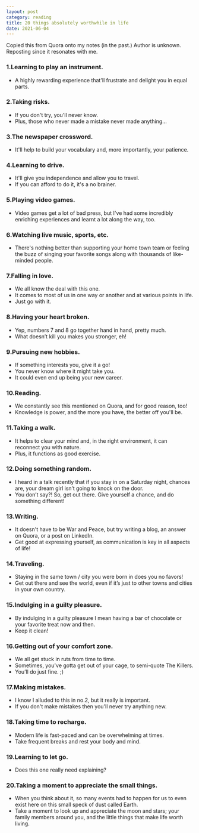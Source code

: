 ```yaml
---
layout: post
category: reading
title: 20 things absolutely worthwhile in life
date: 2021-06-04
---
```


Copied this from Quora onto my notes (in the past.) Author is unknown.
Reposting since it resonates with me.

### 1.Learning to play an instrument.

- A highly rewarding experience that'll frustrate and delight you in equal parts.

### 2.Taking risks.

- If you don't try, you'll never know. 
- Plus, those who never made a mistake never made anything…

### 3.The newspaper crossword.

- It'll help to build your vocabulary and, more importantly, your patience.

### 4.Learning to drive.

- It'll give you independence and allow you to travel. 
- If you can afford to do it, it's a no brainer.

### 5.Playing video games.

- Video games get a lot of bad press, but I've had some incredibly enriching experiences and learnt a lot along the way, too.

### 6.Watching live music, sports, etc.

- There's nothing better than supporting your home town team or feeling the buzz of singing your favorite songs along with thousands of like-minded people.

### 7.Falling in love.

- We all know the deal with this one. 
- It comes to most of us in one way or another and at various points in life. 
- Just go with it.

### 8.Having your heart broken.

- Yep, numbers 7 and 8 go together hand in hand, pretty much. 
- What doesn’t kill you makes you stronger, eh!

### 9.Pursuing new hobbies.

- If something interests you, give it a go! 
- You never know where it might take you. 
- It could even end up being your new career.

### 10.Reading.

- We constantly see this mentioned on Quora, and for good reason, too! 
- Knowledge is power, and the more you have, the better off you'll be.

### 11.Taking a walk.

- It helps to clear your mind and, in the right environment, it can reconnect you with nature. 
- Plus, it functions as good exercise.

### 12.Doing something random.

- I heard in a talk recently that if you stay in on a Saturday night, chances are, your dream girl isn’t going to knock on the door. 
- You don’t say?! So, get out there. Give yourself a chance, and do something different!

### 13.Writing.

- It doesn't have to be War and Peace, but try writing a blog, an answer on Quora, or a post on LinkedIn. 
- Get good at expressing yourself, as communication is key in all aspects of life!

### 14.Traveling.

- Staying in the same town / city you were born in does you no favors! 
- Get out there and see the world, even if it’s just to other towns and cities in your own country.

### 15.Indulging in a guilty pleasure.

- By indulging in a guilty pleasure I mean having a bar of chocolate or your favorite treat now and then. 
- Keep it clean!

### 16.Getting out of your comfort zone.

- We all get stuck in ruts from time to time. 
- Sometimes, you've gotta get out of your cage, to semi-quote The Killers. 
- You’ll do just fine. ;)

### 17.Making mistakes.

- I know I alluded to this in no.2, but it really is important. 
- If you don't make mistakes then you'll never try anything new.

### 18.Taking time to recharge.

- Modern life is fast-paced and can be overwhelming at times. 
- Take frequent breaks and rest your body and mind.

### 19.Learning to let go.

- Does this one really need explaining?

### 20.Taking a moment to appreciate the small things. 

- When you think about it, so many events had to happen for us to even exist here on this small speck of dust called Earth. 
- Take a moment to look up and appreciate the moon and stars; your family members around you, and the little things that make life worth living.
